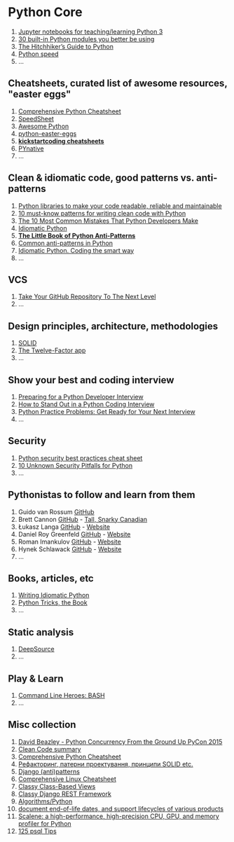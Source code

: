 <!--
.. title: Lake of Links
.. slug: lake-of-links
.. date: 2022-04-17 16:16:05 UTC+03:00
.. description:
.. type: text
-->

# Python Core

1. [Jupyter notebooks for teaching/learning Python 3](https://jerry-git.github.io/learn-python3/)
2. [30 built-in Python modules you better be using](https://sunscrapers.com/blog/30-built-in-python-modules-you-should-be-using/)
3. [The Hitchhiker’s Guide to Python](https://docs.python-guide.org/)
4. [Python speed](https://wiki.python.org/moin/PythonSpeed)
5. ...

## Cheatsheets, curated list of awesome resources, "easter eggs"

1. [Comprehensive Python Cheatsheet](https://gto76.github.io/python-cheatsheet/)
2. [SpeedSheet](https://speedsheet.io/)
3. [Awesome Python](https://awesome-python.com/)
4. [python-easter-eggs](https://github.com/OrkoHunter/python-easter-eggs)
5. **[kickstartcoding cheatsheets](https://github.com/kickstartcoding/cheatsheets)**
6. [PYnative](https://pynative.com/)
7. ...

## Clean & idiomatic code, good patterns vs. anti-patterns

1. [Python libraries to make your code readable, reliable and maintainable](https://isaak.dev/2020/08/python-libraries-to-make-your-code-readable-and-maintainable)
2. [10 must-know patterns for writing clean code with Python](https://dev.to/alexomeyer/10-must-know-patterns-for-writing-clean-code-with-python-56bf)
3. [The 10 Most Common Mistakes That Python Developers Make](https://www.toptal.com/python/top-10-mistakes-that-python-programmers-make)
4. [Idiomatic Python](https://intermediate-and-advanced-software-carpentry.readthedocs.io/en/latest/idiomatic-python.html)
5. **[The Little Book of Python Anti-Patterns](https://docs.quantifiedcode.com/python-anti-patterns/index.html)**
6. [Common anti-patterns in Python](https://deepsource.io/blog/8-new-python-antipatterns/)
7. [Idiomatic Python. Coding the smart way](https://medium.com/the-andela-way/idiomatic-python-coding-the-smart-way-cc560fa5f1d6)
8. ...

## VCS

1. [Take Your GitHub Repository To The Next Level](https://dev.to/eludadev/take-your-github-repository-to-the-next-level-17ge)
2. ...

## Design principles, architecture, methodologies

1. [SOLID](https://devopedia.org/solid-design-principles)
2. [The Twelve-Factor app](https://www.12factor.net/uk/)
3. ...

## Show your best and coding interview

1. [Preparing for a Python Developer Interview](https://stackabuse.com/preparing-for-a-python-developer-interview/)
2. [How to Stand Out in a Python Coding Interview](https://realpython.com/python-coding-interview-tips/)
3. [Python Practice Problems: Get Ready for Your Next Interview](https://realpython.com/python-practice-problems/)
4. ...

## Security

1. [Python security best practices cheat sheet](https://snyk.io/blog/python-security-best-practices-cheat-sheet/)
2. [10 Unknown Security Pitfalls for Python](https://blog.sonarsource.com/10-unknown-security-pitfalls-for-python)
3. ...

## Pythonistas to follow and learn from them

1. Guido van Rossum [GitHub](https://github.com/gvanrossum)
2. Brett Cannon [GitHub](https://github.com/brettcannon) - [Tall, Snarky Canadian](https://snarky.ca/)
3. Łukasz Langa [GitHub](https://github.com/ambv) - [Website](https://lukasz.langa.pl/)
4. Daniel Roy Greenfeld  [GitHub](https://github.com/pydanny) - [Website](https://daniel.feldroy.com/)
5. Roman Imankulov [GitHub](https://github.com/imankulov) - [Website](https://roman.pt/)
6. Hynek Schlawack [GitHub](https://github.com/hynek) - [Website](https://hynek.me/)
7. ...

## Books, articles, etc

1. [Writing Idiomatic Python](https://jeffknupp.com/writing-idiomatic-python-ebook/)
2. [Python Tricks, the Book](https://realpython.com/products/python-tricks-book/)
3. ...

## Static analysis

1. [DeepSource](https://deepsource.io/)
2. ...

## Play & Learn

1. [Command Line Heroes: BASH](https://www.redhat.com/en/command-line-heroes/bash/index.html?extIdCarryOver=true&sc_cid=701f2000001OH79AAG)
2. ...

## Misc collection

1. [David Beazley - Python Concurrency From the Ground Up  PyCon 2015](https://youtu.be/MCs5OvhV9S4?list=WL)
2. [Clean Code summary](https://gist.github.com/wojteklu/73c6914cc446146b8b533c0988cf8d29)
3. [Comprehensive Python Cheatsheet](https://gto76.github.io/python-cheatsheet/)
4. [Рефакторинг, патерни проектування, принципи SOLID etc.](https://refactoring.guru/uk)
5. [Django (anti)patterns](https://www.django-antipatterns.com/)
6. [Comprehensive Linux Cheatsheet](https://gto76.github.io/linux-cheatsheet/)
7. [Classy Class-Based Views](http://ccbv.co.uk/)
8. [Classy Django REST Framework](https://www.cdrf.co/)
9. [Algorithms/Python](https://github.com/TheAlgorithms/Python)
10. [document end-of-life dates, and support lifecycles of various products](https://endoflife.date/python)
11. [Scalene: a high-performance, high-precision CPU, GPU, and memory profiler for Python](https://github.com/plasma-umass/scalene)
12. [125 psql Tips](https://psql-tips.org/psql_tips_all.html)
